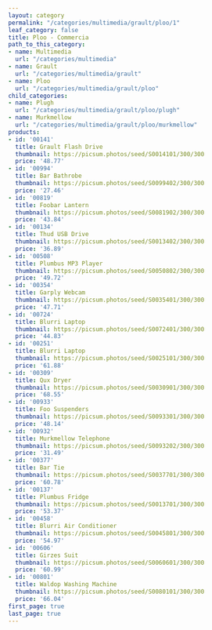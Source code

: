 ```yaml
---
layout: category
permalink: "/categories/multimedia/grault/ploo/1"
leaf_category: false
title: Ploo - Commercia
path_to_this_category:
- name: Multimedia
  url: "/categories/multimedia"
- name: Grault
  url: "/categories/multimedia/grault"
- name: Ploo
  url: "/categories/multimedia/grault/ploo"
child_categories:
- name: Plugh
  url: "/categories/multimedia/grault/ploo/plugh"
- name: Murkmellow
  url: "/categories/multimedia/grault/ploo/murkmellow"
products:
- id: '00141'
  title: Grault Flash Drive
  thumbnail: https://picsum.photos/seed/S0014101/300/300
  price: '48.77'
- id: '00994'
  title: Bar Bathrobe
  thumbnail: https://picsum.photos/seed/S0099402/300/300
  price: '27.46'
- id: '00819'
  title: Foobar Lantern
  thumbnail: https://picsum.photos/seed/S0081902/300/300
  price: '43.84'
- id: '00134'
  title: Thud USB Drive
  thumbnail: https://picsum.photos/seed/S0013402/300/300
  price: '36.89'
- id: '00508'
  title: Plumbus MP3 Player
  thumbnail: https://picsum.photos/seed/S0050802/300/300
  price: '49.72'
- id: '00354'
  title: Garply Webcam
  thumbnail: https://picsum.photos/seed/S0035401/300/300
  price: '47.71'
- id: '00724'
  title: Blurri Laptop
  thumbnail: https://picsum.photos/seed/S0072401/300/300
  price: '44.83'
- id: '00251'
  title: Blurri Laptop
  thumbnail: https://picsum.photos/seed/S0025101/300/300
  price: '61.88'
- id: '00309'
  title: Qux Dryer
  thumbnail: https://picsum.photos/seed/S0030901/300/300
  price: '68.55'
- id: '00933'
  title: Foo Suspenders
  thumbnail: https://picsum.photos/seed/S0093301/300/300
  price: '48.14'
- id: '00932'
  title: Murkmellow Telephone
  thumbnail: https://picsum.photos/seed/S0093202/300/300
  price: '31.49'
- id: '00377'
  title: Bar Tie
  thumbnail: https://picsum.photos/seed/S0037701/300/300
  price: '60.78'
- id: '00137'
  title: Plumbus Fridge
  thumbnail: https://picsum.photos/seed/S0013701/300/300
  price: '53.37'
- id: '00458'
  title: Blurri Air Conditioner
  thumbnail: https://picsum.photos/seed/S0045801/300/300
  price: '54.97'
- id: '00606'
  title: Girzes Suit
  thumbnail: https://picsum.photos/seed/S0060601/300/300
  price: '60.99'
- id: '00801'
  title: Waldop Washing Machine
  thumbnail: https://picsum.photos/seed/S0080101/300/300
  price: '66.04'
first_page: true
last_page: true
---
```

